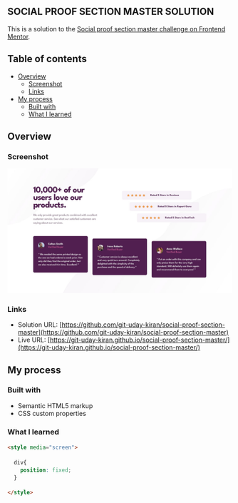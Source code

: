 ## SOCIAL PROOF SECTION MASTER SOLUTION
This is a solution to the [Social proof section master challenge on Frontend Mentor](https://www.frontendmentor.io/challenges/social-proof-section-6e0qTv_bA/hub/social-proof-section-using-html-1GaKnyD88s).

## Table of contents
- [Overview](#Overview)
  - [Screenshot](#Screenshot)
  - [Links](#Links)
- [My process](#my-process)
  - [Built with](#Built-with)
  - [What I learned](#What-i-learned)

## Overview

### Screenshot
![](./design/desktop-design.jpg)

### Links

- Solution URL: [https://github.com/git-uday-kiran/social-proof-section-master](https://github.com/git-uday-kiran/social-proof-section-master)
- Live URL: [https://git-uday-kiran.github.io/social-proof-section-master/](https://git-uday-kiran.github.io/social-proof-section-master/)

## My process

### Built with

- Semantic HTML5 markup
- CSS custom properties

### What I learned


```html
<style media="screen">

  div{
    position: fixed;
  }

</style>
```
